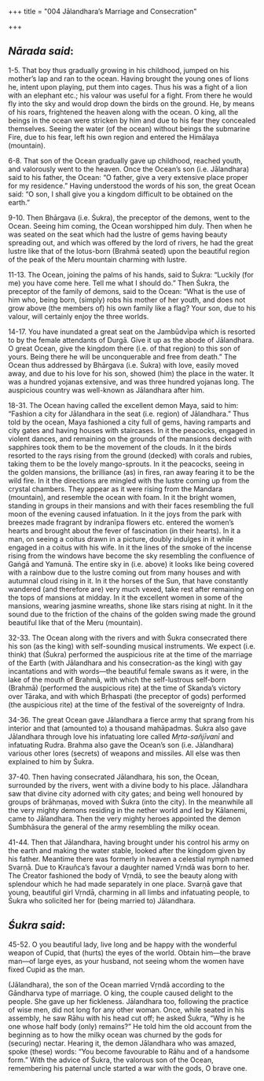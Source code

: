 +++
title = "004 Jālandhara’s Marriage and Consecration"

+++
 

## *Nārada said*:

1-5. That boy thus gradually growing in his childhood, jumped on his mother’s lap and ran to the ocean. Having brought the young ones of lions he, intent upon playing, put them into cages. Thus his was a fight of a lion with an elephant etc.; his valour was useful for a fight. From there he would fly into the sky and would drop down the birds on the ground. He, by means of his roars, frightened the heaven along with the ocean. O king, all the beings in the ocean were stricken by him and due to his fear they concealed themselves. Seeing the water (of the ocean) without beings the submarine Fire, due to his fear, left his own region and entered the Himālaya (mountain).

6-8. That son of the Ocean gradually gave up childhood, reached youth, and valorously went to the heaven. Once the Ocean’s son (i.e. Jālandhara) said to his father, the Ocean: “O father, give a very extensive place proper for my residence.” Having understood the words of his son, the great Ocean said: “O son, I shall give you a kingdom difficult to be obtained on the earth.”

9-10. Then Bhārgava (i.e. Śukra), the preceptor of the demons, went to the Ocean. Seeing him coming, the Ocean worshipped him duly. Then when he was seated on the seat which had the lustre of gems having beauty spreading out, and which was offered by the lord of rivers, he had the great lustre like that of the lotus-born (Brahmā seated) upon the beautiful region of the peak of the Meru mountain charming with lustre.

11-13. The Ocean, joining the palms of his hands, said to Śukra: “Luckily (for me) you have come here. Tell me what I should do.” Then Śukra, the preceptor of the family of demons, said to the Ocean: “What is the use of him who, being born, (simply) robs his mother of her youth, and does not grow above (the members of) his own family like a flag? Your son, due to his valour, will certainly enjoy the three worlds.

14-17. You have inundated a great seat on the Jambūdvīpa which is resorted to by the female attendants of Durgā. Give it up as the abode of Jālandhara. O great Ocean, give the kingdom there (i.e. of that region) to this son of yours. Being there he will be unconquerable and free from death.” The Ocean thus addressed by Bhārgava (i.e. Śukra) with love, easily moved away, and due to his love for his son, showed (him) the place in the water. It was a hundred yojanas extensive, and was three hundred yojanas long. The auspicious country was well-known as Jālandhara after him.

18-31. The Ocean having called the excellent demon Maya, said to him: “Fashion a city for Jālandhara in the seat (i.e. region) of Jālandhara.” Thus told by the ocean, Maya fashioned a city full of gems, having ramparts and city gates and having houses with staircases. In it the peacocks, engaged in violent dances, and remaining on the grounds of the mansions decked with sapphires took them to be the movement of the clouds. In it the birds resorted to the rays rising from the ground (decked) with corals and rubies, taking them to be the lovely mango-sprouts. In it the peacocks, seeing in the golden mansions, the brilliance (as) in fires, ran away fearing it to be the wild fire. In it the directions are mingled with the lustre coming up from the crystal chambers. They appear as it were rising from the Mandara (mountain), and resemble the ocean with foam. In it the bright women, standing in groups in their mansions and with their faces resembling the full moon of the evening caused infatuation. In it the joys from the park with breezes made fragrant by indranīpa flowers etc. entered the women’s hearts and brought about the fever of fascination (in their hearts). In it a man, on seeing a coitus drawn in a picture, doubly indulges in it while engaged in a coitus with his wife. In it the lines of the smoke of the incense rising from the windows have become the sky resembling the confluence of Gaṅgā and Yamunā. The entire sky in (i.e. above) it looks like being covered with a rainbow due to the lustre coming out from many houses and with autumnal cloud rising in it. In it the horses of the Sun, that have constantly wandered (and therefore are) very much vexed, take rest after remaining on the tops of mansions at midday. In it the excellent women in some of the mansions, wearing jasmine wreaths, shone like stars rising at night. In it the sound due to the friction of the chains of the golden swing made the ground beautiful like that of the Meru (mountain).

32-33. The Ocean along with the rivers and with Śukra consecrated there his son (as the king) with self-sounding musical instruments. We expect (i.e. think) that (Śukra) performed the auspicious rite at the time of the marriage of the Earth (with Jālandhara and his consecration-as the king) with gay incantations and with words—the beautiful female swans as it were, in the lake of the mouth of Brahmā, with which the self-lustrous self-born (Brahmā) (performed the auspicious rite) at the time of Skanda’s victory over Tāraka, and with which Bṛhaspati (the preceptor of gods) performed (the auspicious rite) at the time of the festival of the sovereignty of Indra.

34-36. The great Ocean gave Jālandhara a fierce army that sprang from his interior and that (amounted to) a thousand mahāpadmas. Śukra also gave Jālandhara through love his infatuating lore called *Mṛta-sañjīvanī* and infatuating Rudra. Brahma also gave the Ocean’s son (i.e. Jālandhara) various other lores (secrets) of weapons and missiles. All else was then explained to him by Śukra.

37-40. Then having consecrated Jālandhara, his son, the Ocean, surrounded by the rivers, went with a divine body to his place. Jālandhara saw that divine city adorned with city gates; and being well honoured by groups of brāhmaṇas, moved with Śukra (into the city). In the meanwhile all the very mighty demons residing in the nether world and led by Kālanemi, came to Jālandhara. Then the very mighty heroes appointed the demon Śumbhāsura the general of the army resembling the milky ocean.

41-44. Then that Jālandhara, having brought under his control his army on the earth and making the water stable, looked after the kingdom given by his father. Meantime there was formerly in heaven a celestial nymph named Svarṇā. Due to Krauñca’s favour a daughter named Vṛndā was born to her. The Creator fashioned the body of Vṛndā, to see the beauty along with splendour which he had made separately in one place. Svarṇā gave that young, beautiful girl Vṛndā, charming in all limbs and infatuating people, to Śukra who solicited her for (being married to) Jālandhara.

## *Śukra said*:

45-52. O you beautiful lady, live long and be happy with the wonderful weapon of Cupid, that (hurts) the eyes of the world. Obtain him—the brave man—of large eyes, as your husband, not seeing whom the women have fixed Cupid as the man.

(Jālandhara), the son of the Ocean married Vṛndā according to the Gāndharva type of marriage. O king, the couple caused delight to the people. She gave up her fickleness. Jālandhara too, following the practice of wise men, did not long for any other woman. Once, while seated in his assembly, he saw Rāhu with his head cut off; he asked Śukra, “Why is he one whose half body (only) remains?” He told him the old account from the beginning as to how the milky ocean was churned by the gods for (securing) nectar. Hearing it, the demon Jālandhara who was amazed, spoke (these) words: “You become favourable to Rāhu and of a handsome form.” With the advice of Śukra, the valorous son of the Ocean, remembering his paternal uncle started a war with the gods, O brave one.


